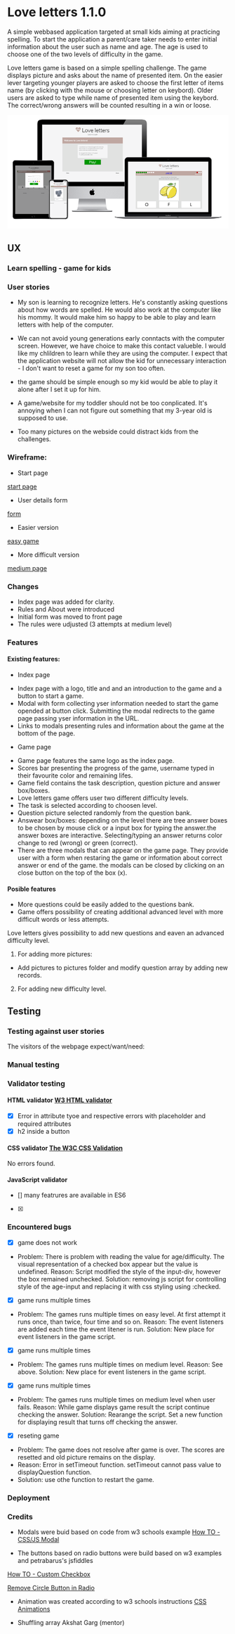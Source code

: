 # Love letters 1.1.0

A simple webbased application targeted at small kids aiming at practicing spelling. To start the application a parent/care taker needs to enter initial information about the user such as name and age. The age is used to choose one of the two levels of difficulty in the game.

Love letters game is based on a simple spelling challenge. The game displays picture and asks about the name of presented item. On the easier lever targeting younger players are asked to choose the first letter of items name (by clicking with the mouse or choosing letter on keybord). Older users are asked to type while name of presented item using the keybord. The correct/wrong answers will be counted resulting in a win or loose.

![Mockup](assets/images/mockup.png)

## UX

### Learn spelling - game for kids

### User stories

* My son is learning to recognize letters. He's constantly asking questions about how words are spelled. He would also work at the computer like his mommy. It would make him so happy to be able to play and learn letters with help of the computer.

* We can not avoid young generations early conntacts with the computer screen. However, we have choice to make this contact valueble. I would like my chlildren to learn while they are using the computer. I expect that the application website will not allow the kid for unnecessary interaction - I don't want to reset a game for my son too often. 

* the game should be simple enough so my kid would be able to play it alone after I set it up for him.

* A game/website for my toddler should not be too conplicated. It's annoying when I can not figure out something that my 3-year old is supposed to use.

* Too many pictures on the webside could distract kids from the challenges.

### Wireframe:

* Start page

[start page](assets/images/start.png)

* User details form

[form](assets/images/form.png)

* Easier version

[easy game](assets/images/easy.png)

* More difficult version

[medium page](assets/images/medium.png) 

### Changes

* Index page was added for clarity. 
* Rules and About were introduced
* Initial form was moved to front page
* The rules were udjusted (3 attempts at medium level)

### Features

#### Existing features:

- Index page

* Index page with a logo, title and and an introduction to the game and a button to start a game. 
* Modal with form collecting yser information needed to start the game opended at button click. Submitting the modal redirects to the game page passing yser information in the URL.
* Links to modals presenting rules and information about the game at the bottom of the page.

- Game page

* Game page features the same logo as the index page.
* Scores bar presenting the progress of the game, username typed in their favourite color and remaining lifes. 
* Game field contains the task description, question picture and answer box/boxes.
* Love letters game offers user two different difficulty levels.
* The task is selected according to choosen level.
* Question picture selected randomly from the question bank.
* Answear box/boxes: depending on the level there are tree answer boxes to be chosen by mouse click or a input box for typing the answer.the answer boxes are interactive. Selecting/typing an answer returns color change to red (wrong) or green (correct).
* There are three modals that can appear on the game page. They provide user with a form when restaring the game or information about correct answer or end of the game. the modals can be closed by clicking on an close button on the top of the box (x).

#### Posible features

* More questions could be easily added to the questions bank.
* Game offers possibility of creating additional advanced level with more difficult words or less attempts.


Love letters gives possibility to add new questions and eaven an advanced difficulty level.

1. For adding more pictures: 

* Add pictures to pictures folder and modify question array by adding new records.

2. For adding new difficulty level.


## Testing

### Testing against user stories

The visitors of the webpage expect/want/need:

### Manual testing

### Validator testing

#### HTML validator [W3 HTML validator](https://validator.w3.org/)

- [x] Error in attribute tyoe and respective errors with placeholder and required attributes
- [x] h2 inside a button

#### CSS validator [The W3C CSS Validation](https://jigsaw.w3.org/)

No errors found.

#### JavaScript validator
- [] many featrures are available in ES6 
- [x] 




### Encountered bugs
- [x] game does not work

* Problem: There is problem with reading the value for age/difficulty. The visual representation of a checked box appear but the value is undefined. 
Reason: Script modified the style of the input-div, however the box remained unchecked. 
Solution: removing js script for controlling style of the age-input and replacing it with css styling using :checked.

- [x] game runs multiple times
* Problem: The games runs multiple times on easy level. At first attempt it runs once, than twice, four time and so on. 
Reason: The event listeners are added each time the event litener is run.
Solution: New place for event listeners in the game script.

- [x] game runs multiple times
* Problem: The games runs multiple times on medium level. 
Reason: See above.
Solution: New place for event listeners in the game script.

- [x] game runs multiple times 
* Problem: The games runs multiple times on medium level when user fails. 
Reason: While game displays game result the script continue checking the answer.
Solution: Rearange the script. Set a new function for displaying result that turns off checking the answer.

- [x] reseting game 
* Problem: The game does not resolve after game is over. The scores are resetted and old picture remains on the display.
* Reason: Error in setTimeout function. setTimeout cannot pass value to displayQuestion function.
* Solution: use othe function to restart the game.

### Deployment

### Credits
* Modals were buid based on code from w3 schools example
[How TO - CSS/JS Modal](https://www.w3schools.com/howto/howto_css_modals.asp)

* The buttons based on radio buttons were build based on w3 examples and petrabarus's  jsfiddles

[How TO - Custom Checkbox](https://jsfiddle.net/petrabarus/pPgS7/)  

[Remove Circle Button in Radio](https://jsfiddle.net/petrabarus/pPgS7/)

* Animation was created according to w3 schools instructions
[CSS Animations](https://www.w3schools.com/css/css3_animations.asp)

* Shuffling array Akshat Garg (mentor)

